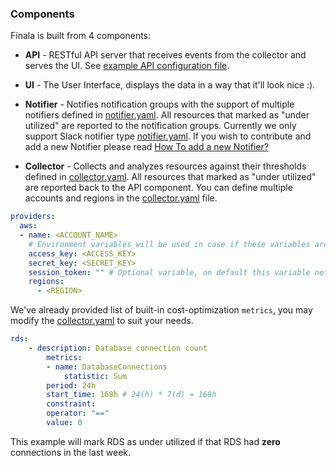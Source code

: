 ### Components

Finala is built from 4 components:

* **API** - RESTful API server that receives events from the collector and serves the UI. See [example API configuration file](./../configuration/api.yaml).

* **UI** - The User Interface, displays the data in a way that it'll look nice :).

* **Notifier** - Notifies notification groups with the support of multiple notifiers defined in [notifier.yaml](./../configuration/notifier.yaml).
All resources that marked as "under utilized" are reported to the notification groups.
Currently we only support Slack notifier type [notifier.yaml](./../configuration/notifier.yaml).
If you wish to contribute and add a new Notifier please read [How To add a new Notifier?](./developers/add-new-notifier.md)

* **Collector** - Collects and analyzes resources against their thresholds defined in [collector.yaml](./../configuration/collector.yaml).
All resources that marked as "under utilized" are reported back to the API component.
You can define multiple accounts and regions in the [collector.yaml](./../configuration/collector.yaml) file.

```yaml
providers:
  aws:
  - name: <ACCOUNT_NAME>
    # Environment variables will be used in case if these variables are absent
    access_key: <ACCESS_KEY>
    secret_key: <SECRET_KEY>
    session_token: "" # Optional variable, on default this variable not set
    regions:
      - <REGION>
```
We've already provided list of built-in cost-optimization `metrics`, you may modify the [collector.yaml](./../configuration/collector.yaml) to suit your needs.
```yaml
rds:
    - description: Database connection count
        metrics:
        - name: DatabaseConnections
            statistic: Sum
        period: 24h 
        start_time: 168h # 24(h) * 7(d) = 168h
        constraint:
        operator: "=="
        value: 0
```

This example will mark RDS as under utilized if that RDS had **zero** connections in the last week.
